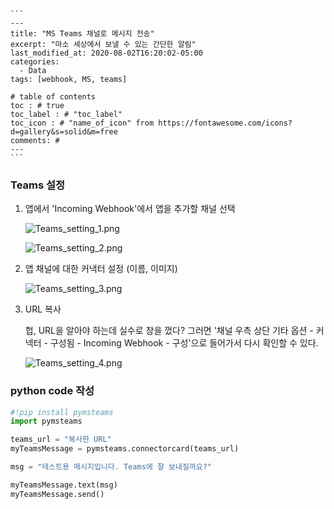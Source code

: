 ```
​```
---
title: "MS Teams 채널로 메시지 전송"
excerpt: "마소 세상에서 보낼 수 있는 간단한 알림"
last_modified_at: 2020-08-02T16:20:02-05:00
categories:
  - Data
tags: [webhook, MS, teams]

# table of contents
toc : # true
toc_label : # "toc_label"
toc_icon : # "name_of_icon" from https://fontawesome.com/icons?d=gallery&s=solid&m=free
comments: # 
---
​```
```



### Teams 설정

1. 앱에서 'Incoming Webhook'에서 앱을 추가할 채널 선택

   ![Teams_setting_1.png](/assets/images/2020-08-02-2020-08-02_Teams_setting_1.png)

   ![Teams_setting_2.png](/assets/images/2020-08-02-2020-08-02_Teams_setting_2.png)

   

2. 앱 채널에 대한 커낵터 설정 (이름, 이미지)

   ![Teams_setting_3.png](/assets/images/2020-08-02-2020-08-02_Teams_setting_3.png)

   

3. URL 복사

   헙, URL을 알아야 하는데 실수로 창을 껐다? 그러면 '채널 우측 상단 기타 옵션 - 커넥터 - 구성됨 -  Incoming Webhook - 구성'으로 들어가서 다시 확인할 수 있다.

   ![Teams_setting_4.png](/assets/images/2020-08-02-2020-08-02_Teams_setting_4.png)

   

### python code 작성

```python
#!pip install pymsteams
import pymsteams

teams_url = "복사한 URL"
myTeamsMessage = pymsteams.connectorcard(teams_url)

msg = "테스트용 메시지입니다. Teams에 잘 보내질까요?"

myTeamsMessage.text(msg)
myTeamsMessage.send()
```